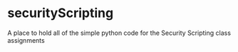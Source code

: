 # securityScripting
A place to hold all of the simple python code for the Security Scripting class assignments
